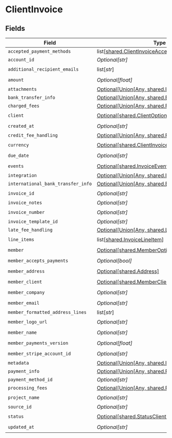 # ClientInvoice


## Fields

| Field                                                                                                              | Type                                                                                                               | Required                                                                                                           | Description                                                                                                        |
| ------------------------------------------------------------------------------------------------------------------ | ------------------------------------------------------------------------------------------------------------------ | ------------------------------------------------------------------------------------------------------------------ | ------------------------------------------------------------------------------------------------------------------ |
| `accepted_payment_methods`                                                                                         | list[[shared.ClientInvoiceAcceptedPaymentMethods](undefined/models/shared/clientinvoiceacceptedpaymentmethods.md)] | :heavy_minus_sign:                                                                                                 | N/A                                                                                                                |
| `account_id`                                                                                                       | *Optional[str]*                                                                                                    | :heavy_minus_sign:                                                                                                 | N/A                                                                                                                |
| `additional_recipient_emails`                                                                                      | list[*str*]                                                                                                        | :heavy_check_mark:                                                                                                 | N/A                                                                                                                |
| `amount`                                                                                                           | *Optional[float]*                                                                                                  | :heavy_check_mark:                                                                                                 | N/A                                                                                                                |
| `attachments`                                                                                                      | [Optional[Union[Any, shared.InvoiceAttachments]]](undefined/models/shared/clientinvoiceattachments.md)             | :heavy_minus_sign:                                                                                                 | N/A                                                                                                                |
| `bank_transfer_info`                                                                                               | [Optional[Union[Any, shared.BankAccount]]](undefined/models/shared/clientinvoicebanktransferinfo.md)               | :heavy_minus_sign:                                                                                                 | N/A                                                                                                                |
| `charged_fees`                                                                                                     | [Optional[Union[Any, shared.Fees]]](undefined/models/shared/clientinvoicechargedfees.md)                           | :heavy_minus_sign:                                                                                                 | N/A                                                                                                                |
| `client`                                                                                                           | [Optional[shared.ClientOptions]](undefined/models/shared/clientoptions.md)                                         | :heavy_check_mark:                                                                                                 | N/A                                                                                                                |
| `created_at`                                                                                                       | *Optional[str]*                                                                                                    | :heavy_check_mark:                                                                                                 | N/A                                                                                                                |
| `credit_fee_handling`                                                                                              | [Optional[Union[Any, shared.FeeHandlingConfig]]](undefined/models/shared/clientinvoicecreditfeehandling.md)        | :heavy_minus_sign:                                                                                                 | N/A                                                                                                                |
| `currency`                                                                                                         | [Optional[shared.ClientInvoiceCurrency]](undefined/models/shared/clientinvoicecurrency.md)                         | :heavy_check_mark:                                                                                                 | N/A                                                                                                                |
| `due_date`                                                                                                         | *Optional[str]*                                                                                                    | :heavy_check_mark:                                                                                                 | N/A                                                                                                                |
| `events`                                                                                                           | [Optional[shared.InvoiceEvents]](undefined/models/shared/invoiceevents.md)                                         | :heavy_check_mark:                                                                                                 | N/A                                                                                                                |
| `integration`                                                                                                      | [Optional[Union[Any, shared.InvoiceIntegrations]]](undefined/models/shared/clientinvoiceintegration.md)            | :heavy_minus_sign:                                                                                                 | N/A                                                                                                                |
| `international_bank_transfer_info`                                                                                 | [Optional[Union[Any, shared.BankAccount]]](undefined/models/shared/clientinvoiceinternationalbanktransferinfo.md)  | :heavy_minus_sign:                                                                                                 | N/A                                                                                                                |
| `invoice_id`                                                                                                       | *Optional[str]*                                                                                                    | :heavy_check_mark:                                                                                                 | N/A                                                                                                                |
| `invoice_notes`                                                                                                    | *Optional[str]*                                                                                                    | :heavy_minus_sign:                                                                                                 | N/A                                                                                                                |
| `invoice_number`                                                                                                   | *Optional[str]*                                                                                                    | :heavy_check_mark:                                                                                                 | N/A                                                                                                                |
| `invoice_template_id`                                                                                              | *Optional[str]*                                                                                                    | :heavy_minus_sign:                                                                                                 | N/A                                                                                                                |
| `late_fee_handling`                                                                                                | [Optional[Union[Any, shared.LateFeeConfig]]](undefined/models/shared/clientinvoicelatefeehandling.md)              | :heavy_minus_sign:                                                                                                 | N/A                                                                                                                |
| `line_items`                                                                                                       | list[[shared.InvoiceLineItem](undefined/models/shared/invoicelineitem.md)]                                         | :heavy_check_mark:                                                                                                 | N/A                                                                                                                |
| `member`                                                                                                           | [Optional[shared.MemberOptions]](undefined/models/shared/memberoptions.md)                                         | :heavy_check_mark:                                                                                                 | N/A                                                                                                                |
| `member_accepts_payments`                                                                                          | *Optional[bool]*                                                                                                   | :heavy_check_mark:                                                                                                 | N/A                                                                                                                |
| `member_address`                                                                                                   | [Optional[shared.Address]](undefined/models/shared/address.md)                                                     | :heavy_check_mark:                                                                                                 | N/A                                                                                                                |
| `member_client`                                                                                                    | [Optional[shared.MemberClient]](undefined/models/shared/memberclient.md)                                           | :heavy_check_mark:                                                                                                 | N/A                                                                                                                |
| `member_company`                                                                                                   | *Optional[str]*                                                                                                    | :heavy_check_mark:                                                                                                 | N/A                                                                                                                |
| `member_email`                                                                                                     | *Optional[str]*                                                                                                    | :heavy_check_mark:                                                                                                 | N/A                                                                                                                |
| `member_formatted_address_lines`                                                                                   | list[*str*]                                                                                                        | :heavy_minus_sign:                                                                                                 | N/A                                                                                                                |
| `member_logo_url`                                                                                                  | *Optional[str]*                                                                                                    | :heavy_check_mark:                                                                                                 | N/A                                                                                                                |
| `member_name`                                                                                                      | *Optional[str]*                                                                                                    | :heavy_check_mark:                                                                                                 | N/A                                                                                                                |
| `member_payments_version`                                                                                          | *Optional[float]*                                                                                                  | :heavy_check_mark:                                                                                                 | N/A                                                                                                                |
| `member_stripe_account_id`                                                                                         | *Optional[str]*                                                                                                    | :heavy_check_mark:                                                                                                 | N/A                                                                                                                |
| `metadata`                                                                                                         | [Optional[Union[Any, shared.InvoiceMetadata]]](undefined/models/shared/clientinvoicemetadata.md)                   | :heavy_minus_sign:                                                                                                 | N/A                                                                                                                |
| `payment_info`                                                                                                     | [Optional[Union[Any, shared.PaymentInfo]]](undefined/models/shared/clientinvoicepaymentinfo.md)                    | :heavy_minus_sign:                                                                                                 | N/A                                                                                                                |
| `payment_method_id`                                                                                                | *Optional[str]*                                                                                                    | :heavy_minus_sign:                                                                                                 | N/A                                                                                                                |
| `processing_fees`                                                                                                  | [Optional[Union[Any, shared.ProcessingFees]]](undefined/models/shared/clientinvoiceprocessingfees.md)              | :heavy_minus_sign:                                                                                                 | N/A                                                                                                                |
| `project_name`                                                                                                     | *Optional[str]*                                                                                                    | :heavy_check_mark:                                                                                                 | N/A                                                                                                                |
| `source_id`                                                                                                        | *Optional[str]*                                                                                                    | :heavy_minus_sign:                                                                                                 | N/A                                                                                                                |
| `status`                                                                                                           | [Optional[shared.StatusClientInvoice]](undefined/models/shared/statusclientinvoice.md)                             | :heavy_check_mark:                                                                                                 | N/A                                                                                                                |
| `updated_at`                                                                                                       | *Optional[str]*                                                                                                    | :heavy_check_mark:                                                                                                 | N/A                                                                                                                |